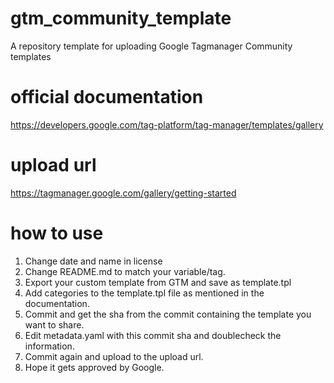 # gtm_community_template
A repository template for uploading Google Tagmanager Community templates

# official documentation
https://developers.google.com/tag-platform/tag-manager/templates/gallery

# upload url
https://tagmanager.google.com/gallery/getting-started

# how to use
1. Change date and name in license
1. Change README.md to match your variable/tag.
1. Export your custom template from GTM and save as template.tpl
1. Add categories to the template.tpl file as mentioned in the documentation.
1. Commit and get the sha from the commit containing the template you want to share.
1. Edit metadata.yaml with this commit sha and doublecheck the information.
1. Commit again and upload to the upload url.
1. Hope it gets approved by Google.